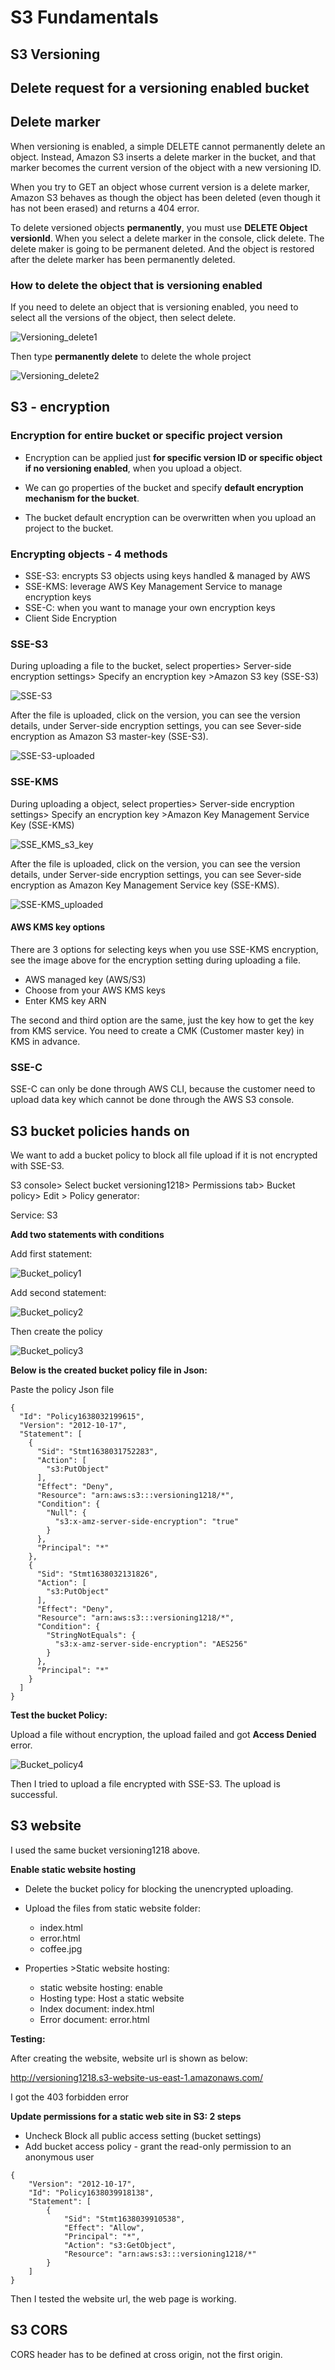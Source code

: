 # S3 Fundamentals

## S3 Versioning

## Delete request for a versioning enabled bucket

## Delete marker

When versioning is enabled, a simple DELETE cannot permanently delete an object. Instead, Amazon S3 inserts a delete marker in the bucket, and that marker becomes the current version of the object with a new versioning ID.

When you try to GET an object whose current version is a delete marker, Amazon S3 behaves as though the object has been deleted (even though it has not been erased) and returns a 404 error.

To delete versioned objects **permanently**, you must use **DELETE Object versionId**. When you select a delete marker in the console, click delete. The delete maker is going to be permanent deleted. And the object is restored after the delete marker has been permanently deleted. 

### How to delete the object that is versioning enabled

If you need to delete an object that is versioning enabled, you need to select all the versions of the object, then select delete.

![Versioning_delete1](/S3_SysOps/S3_images/Versioning_delete1.png)



Then type **permanently delete** to delete the whole project

![Versioning_delete2](/S3_SysOps/S3_images/Versioning_delete2.png)

## S3 - encryption

### Encryption for entire bucket or specific project version

* Encryption can be applied just **for specific version ID or specific object if no versioning enabled**, when you upload a object. 

* We can go properties of the bucket and specify **default encryption mechanism for the bucket**. 

* The bucket default encryption can be overwritten when you upload an project to the bucket.

### Encrypting objects - 4 methods

* SSE-S3: encrypts S3 objects using keys handled & managed by AWS
* SSE-KMS: leverage AWS Key Management Service to manage encryption keys
* SSE-C: when you want to manage your own encryption keys
* Client Side Encryption

### SSE-S3

During uploading a file to the bucket, select properties> Server-side encryption settings> Specify an encryption key >Amazon S3 key (SSE-S3) 

![SSE-S3](/S3_SysOps/S3_images/SSE-S3.png)



After the file is uploaded, click on the version, you can see the version details, under Server-side encryption settings, you can see Sever-side encryption as Amazon S3 master-key (SSE-S3).

![SSE-S3-uploaded](/S3_SysOps/S3_images/SSE-S3-uploaded.png)

### SSE-KMS

During uploading a object, select properties> Server-side encryption settings> Specify an encryption key >Amazon Key Management Service Key (SSE-KMS) 

![SSE_KMS_s3_key](/S3_SysOps/S3_images/SSE_KMS_s3_key.png)

After the file is uploaded, click on the version, you can see the version details, under Server-side encryption settings, you can see Sever-side encryption as Amazon Key Management Service key (SSE-KMS).

![SSE-KMS_uploaded](/S3_SysOps/S3_images/SSE-KMS_uploaded.png)

#### AWS KMS key options

There are 3 options for selecting keys when you use SSE-KMS encryption, see the image above for the encryption setting during uploading a file.

* AWS managed key (AWS/S3)
* Choose from your AWS KMS keys
* Enter KMS key ARN

The second and third option are the same, just the key how to get the key from KMS service. You need to create a CMK (Customer master key) in KMS in advance. 

### SSE-C

SSE-C can only be done through AWS CLI, because the customer need to upload data key which cannot be done through the AWS S3 console.

## S3 bucket policies hands on

We want to add a bucket policy to block all file upload if it is not encrypted with SSE-S3.

S3 console> Select bucket versioning1218> Permissions tab> Bucket policy> Edit > Policy generator:

Service: S3

**Add two statements with conditions**

Add first statement:

![Bucket_policy1](/S3_SysOps/S3_images/Bucket_policy1.png)

Add second statement:

![Bucket_policy2](/S3_SysOps/S3_images/Bucket_policy2.png)

Then create the policy

![Bucket_policy3](/S3_SysOps/S3_images/Bucket_policy3.png)

**Below is the created bucket policy file in Json:**

Paste the policy Json file

```
{
  "Id": "Policy1638032199615",
  "Version": "2012-10-17",
  "Statement": [
    {
      "Sid": "Stmt1638031752283",
      "Action": [
        "s3:PutObject"
      ],
      "Effect": "Deny",
      "Resource": "arn:aws:s3:::versioning1218/*",
      "Condition": {
        "Null": {
          "s3:x-amz-server-side-encryption": "true"
        }
      },
      "Principal": "*"
    },
    {
      "Sid": "Stmt1638032131826",
      "Action": [
        "s3:PutObject"
      ],
      "Effect": "Deny",
      "Resource": "arn:aws:s3:::versioning1218/*",
      "Condition": {
        "StringNotEquals": {
          "s3:x-amz-server-side-encryption": "AES256"
        }
      },
      "Principal": "*"
    }
  ]
}
```

**Test the bucket Policy:**

Upload a file without encryption, the upload failed and got **Access Denied** error.

![Bucket_policy4](/S3_SysOps/S3_images/Bucket_policy4.png)

Then I tried to upload a file encrypted with SSE-S3. The upload is successful. 

## S3 website

I used the same bucket versioning1218 above.

**Enable static website hosting**

* Delete the bucket policy for blocking the unencrypted uploading.

* Upload the files from static website folder:
  * index.html 
  * error.html 
  * coffee.jpg

* Properties >Static website hosting:
  * static website hosting: enable
  * Hosting type: Host a static website
  * Index document: index.html
  * Error document: error.html 

**Testing:**

After creating the website, website url is shown as below:

http://versioning1218.s3-website-us-east-1.amazonaws.com/

I got the 403 forbidden error

**Update permissions for a static web site in S3: 2 steps**

* Uncheck Block all public access setting (bucket settings)
* Add bucket access policy - grant the read-only permission to an anonymous user

```
{
    "Version": "2012-10-17",
    "Id": "Policy1638039918138",
    "Statement": [
        {
            "Sid": "Stmt1638039910538",
            "Effect": "Allow",
            "Principal": "*",
            "Action": "s3:GetObject",
            "Resource": "arn:aws:s3:::versioning1218/*"
        }
    ]
}
```

Then I tested the website url, the web page is working. 

## S3 CORS

CORS header has to be defined at cross origin, not the first origin. 
